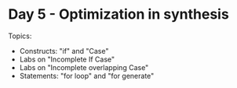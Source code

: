 # Day 5 - Optimization in synthesis
Topics:
- Constructs: "if" and "Case"
- Labs on "Incomplete If Case"
- Labs on "Incomplete overlapping Case"
- Statements: "for loop" and "for generate"